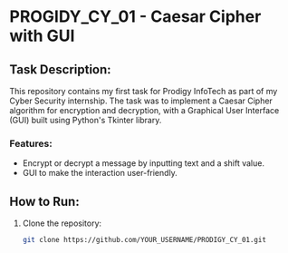 # PROGIDY_CY_01 - Caesar Cipher with GUI

## Task Description:
This repository contains my first task for Prodigy InfoTech as part of my Cyber Security internship. The task was to implement a Caesar Cipher algorithm for encryption and decryption, with a Graphical User Interface (GUI) built using Python's Tkinter library.

### Features:
- Encrypt or decrypt a message by inputting text and a shift value.
- GUI to make the interaction user-friendly.

## How to Run:
1. Clone the repository:
   ```bash
   git clone https://github.com/YOUR_USERNAME/PRODIGY_CY_01.git
